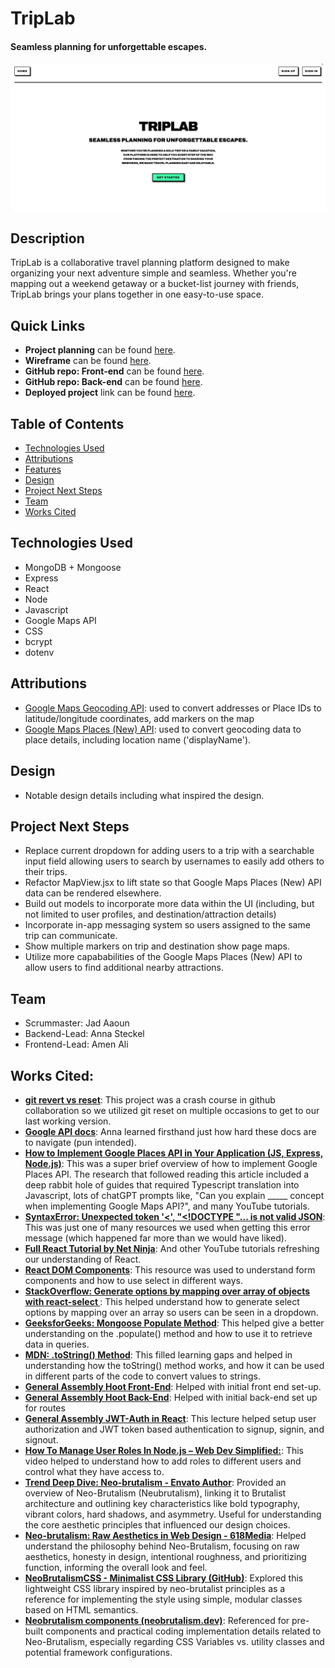 # TripLab

#### Seamless planning for unforgettable escapes.
<img src="public/images/triplab.png" alt="TripLab Home Page"/>

## Description
TripLab is a collaborative travel planning platform designed to make organizing your next adventure simple and seamless. Whether you're mapping out a weekend getaway or a bucket-list journey with friends, TripLab brings your plans together in one easy-to-use space.

## Quick Links
* **Project planning** can be found [here](https://trello.com/b/epUCcSl0/travel-app).
* **Wireframe** can be found [here](https://lucid.app/lucidchart/bcf47620-83d2-4df6-97f1-8463e40dfd30/edit?invitationId=inv_9ebe864a-4e20-4917-ae79-88fcaa82c609&page=0_0#).
* **GitHub repo: Front-end** can be found [here](https://github.com/JadAoun1/travel-companion-frontend).
* **GitHub repo: Back-end** can be found [here](https://github.com/JadAoun1/travel-companion-backend).
* **Deployed project** link can be found [here](https://triplabapp.netlify.app/).

## Table of Contents
* [Technologies Used](#technologiesused)
* [Attributions](#attributions)
* [Features](#features)
* [Design](#design)
* [Project Next Steps](#nextsteps)
* [Team](#team)
* [Works Cited](#workscited)

## <a name="technologiesused"></a>Technologies Used
* MongoDB + Mongoose
* Express
* React
* Node
* Javascript
* Google Maps API
* CSS
* bcrypt
* dotenv

## <a name="attributions"></a>Attributions
* [Google Maps Geocoding API](https://developers.google.com/maps/documentation/geocoding): used to convert addresses or Place IDs to latitude/longitude coordinates, add markers on the map
* [Google Maps Places (New) API](https://developers.google.com/maps/documentation/places/web-service/op-overview): used to convert geocoding data to place details, including location name ('displayName').
## <a name="design"></a>Design
* Notable design details including what inspired the design.

## <a name="nextsteps"></a>Project Next Steps
* Replace current dropdown for adding users to a trip with a searchable input field allowing users to search by usernames to easily add others to their trips. 
* Refactor MapView.jsx to lift state so that Google Maps Places (New) API data can be rendered elsewhere.
* Build out models to incorporate more data within the UI (including, but not limited to user profiles, and destination/attraction details)
* Incorporate in-app messaging system so users assigned to the same trip can communicate. 
* Show multiple markers on trip and destination show page maps. 
* Utilize more capababilities of the Google Maps Places (New) API to allow users to find additional nearby attractions.

## <a name="Team"></a>Team
* Scrummaster: Jad Aaoun
* Backend-Lead: Anna Steckel
* Frontend-Lead: Amen Ali

## <a name="workscited"></a>Works Cited:
* **[git revert vs reset](https://medium.com/@halilatilla/git-revert-and-reset-understanding-their-purpose-and-differences-d11a913e288)**: This project was a crash course in github collaboration so we utilized git reset on multiple occasions to get to our last working version.
* **[Google API docs](https://developers.google.com/maps)**: Anna learned firsthand just how hard these docs are to navigate (pun intended).
* **[How to Implement Google Places API in Your Application (JS, Express, Node.js)](https://medium.com/swlh/how-to-implement-google-places-api-in-your-application-js-express-node-js-97b16da24835)**: This was a super brief overview of how to implement Google Places API. The research that followed reading this article included a deep rabbit hole of guides that required Typescript translation into Javascript, lots of chatGPT prompts like, "Can you explain _____ concept when implementing Google Maps API?", and many YouTube tutorials. 
* **[SyntaxError: Unexpected token '<', "<!DOCTYPE "... is not valid JSON](https://stackoverflow.com/questions/73359274/syntaxerror-unexpected-token-doctype-is-not-valid-json)**: This was just one of many resources we used when getting this error message (which happened far more than we would have liked). 
* **[Full React Tutorial by Net Ninja](https://www.youtube.com/watch?v=PHaECbrKgs0)**: And other YouTube tutorials refreshing our understanding of React.
* **[React DOM Components](https://react.dev/reference/react-dom/components)**: This resource was used to understand form components and how to use select in different ways.  
* **[StackOverflow: Generate options by mapping over array of objects with react-select ](https://stackoverflow.com/questions/55173409/generate-options-by-mapping-over-array-of-objects-with-react-select/55173797#55173797)**: This helped understand how to generate select options by mapping over an array so users can be seen in a dropdown.  
* **[GeeksforGeeks: Mongoose Populate Method](https://www.geeksforgeeks.org/mongoose-populate-method/)**: This helped give a better understanding on the .populate() method and how to use it to retrieve data in queries. 
* **[MDN: .toString() Method](https://developer.mozilla.org/en-US/docs/Web/JavaScript/Reference/Global_Objects/Object/toString)**: This filled learning gaps and helped in understanding how the toString() method works, and how it can be used in different parts of the code to convert values to strings.
* **[General Assembly Hoot Front-End](https://pages.git.generalassemb.ly/modular-curriculum-all-courses/react-hoot-front-end/setup/)**: Helped with initial front end set-up. 
* **[General Assembly Hoot Back-End](https://pages.git.generalassemb.ly/modular-curriculum-all-courses/express-api-hoot-back-end/create-hoot/)**: Helped with initial back-end set up for routes 
* **[General Assembly JWT-Auth in React](https://pages.git.generalassemb.ly/modular-curriculum-all-courses/jwt-authentication-in-react/setup/)**: This lecture helped setup user authorization and JWT token based authentication to signup, signin, and signout.
* **[How To Manage User Roles In Node.js – Web Dev Simplified:](https://www.youtube.com/watch?v=jI4K7L-LI58&ab_channel=WebDevSimplified)**: This video helped to understand how to add roles to different users and control what they have access to.
* **[Trend Deep Dive: Neo-brutalism - Envato Author](https://author.envato.com/hub/trend-deep-dive-neo-brutalism/)**: Provided an overview of Neo-Brutalism (Neubrutalism), linking it to Brutalist architecture and outlining key characteristics like bold typography, vibrant colors, hard shadows, and asymmetry. Useful for understanding the core aesthetic principles that influenced our design choices.
* **[Neo-brutalism: Raw Aesthetics in Web Design - 618Media](https://618media.com/en/blog/neo-brutalism-raw-aesthetics-in-web-design/)**: Helped understand the philosophy behind Neo-Brutalism, focusing on raw aesthetics, honesty in design, intentional roughness, and prioritizing function, informing the overall look and feel.
* **[NeoBrutalismCSS - Minimalist CSS Library (GitHub)](https://github.com/matifandy8/NeoBrutalismCSS)**: Explored this lightweight CSS library inspired by neo-brutalist principles as a reference for implementing the style using simple, modular classes based on HTML semantics.
* **[Neobrutalism components (neobrutalism.dev)](https://www.neobrutalism.dev/)**: Referenced for pre-built components and practical coding implementation details related to Neo-Brutalism, especially regarding CSS Variables vs. utility classes and potential framework configurations.
